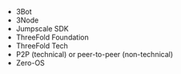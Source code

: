 - 3Bot
- 3Node
- Jumpscale SDK
- ThreeFold Foundation
- ThreeFold Tech
- P2P (technical) or peer-to-peer (non-technical) 
- Zero-OS

